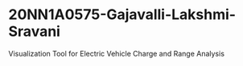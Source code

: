 # 20NN1A0575-Gajavalli-Lakshmi-Sravani
Visualization Tool for Electric Vehicle Charge and Range Analysis
